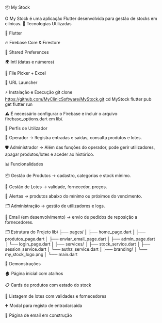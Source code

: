 📦 My Stock

O My Stock é uma aplicação Flutter desenvolvida para gestão de stocks em clínicas.
🚀 Tecnologias Utilizadas

📱 Flutter

🔥 Firebase Core & Firestore

💾 Shared Preferences

🌍 Intl (datas e números)

📂 File Picker + Excel

🔗 URL Launcher

⚡ Instalação e Execução
git clone https://github.com/MyClinicSoftware/MyStock.git
cd MyStock
flutter pub get
flutter run


⚠️ É necessário configurar o Firebase e incluir o arquivo firebase_options.dart em lib/.

👥 Perfis de Utilizador

👤 Operador → Registra entradas e saídas, consulta produtos e lotes.

🛡️ Administrador → Além das funções do operador, pode gerir utilizadores, apagar produtos/lotes e aceder ao histórico.

📊 Funcionalidades

📦 Gestão de Produtos → cadastro, categorias e stock mínimo.

🧾 Gestão de Lotes → validade, fornecedor, preços.

🔔 Alertas → produtos abaixo do mínimo ou próximos do vencimento.

🗂 Administração → gestão de utilizadores e logs.

📧 Email (em desenvolvimento) → envio de pedidos de reposição a fornecedores.

🗂 Estrutura do Projeto
lib/
├── pages/
│   ├── home_page.dart
│   ├── produtos_page.dart
│   ├── enviar_email_page.dart
│   ├── admin_page.dart
│   └── login_page.dart
│
├── services/
│   ├── stock_service.dart
│   ├── session_service.dart
│   └── authz_service.dart
│
├── branding/
│   └── my_stock_logo.png
│
└── main.dart

📸 Demonstrações

🏠 Página inicial com atalhos

📋 Cards de produtos com estado do stock

📑 Listagem de lotes com validades e fornecedores

➕ Modal para registo de entrada/saída

🚧 Página de email em construção
